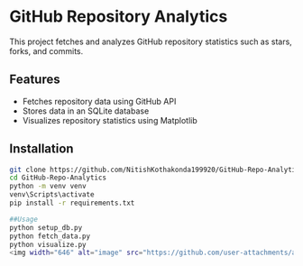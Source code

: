 ﻿# GitHub Repository Analytics
This project fetches and analyzes GitHub repository statistics such as stars, forks, and commits.

## Features
- Fetches repository data using GitHub API
- Stores data in an SQLite database
- Visualizes repository statistics using Matplotlib

## Installation
```bash
git clone https://github.com/NitishKothakonda199920/GitHub-Repo-Analytics.git
cd GitHub-Repo-Analytics
python -m venv venv
venv\Scripts\activate
pip install -r requirements.txt

##Usage
python setup_db.py
python fetch_data.py
python visualize.py
<img width="646" alt="image" src="https://github.com/user-attachments/assets/21f5d740-a350-4a1c-9e60-eab809083e46" />
